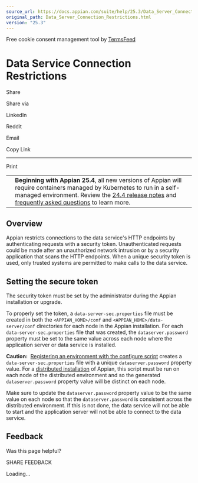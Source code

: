 ```yaml
---
source_url: https://docs.appian.com/suite/help/25.3/Data_Server_Connection_Restrictions.html
original_path: Data_Server_Connection_Restrictions.html
version: "25.3"
---
```


Free cookie consent management tool by [TermsFeed](https://www.termsfeed.com/)

# Data Service Connection Restrictions

Share

Share via

LinkedIn

Reddit

Email

Copy Link

* * *

Print

<table><tbody><tr><td><i class="fa fa-bullhorn" aria-hidden="true"></i></td><td><b>Beginning with Appian 25.4</b>, all new versions of Appian will require containers managed by Kubernetes to run in a self-managed environment. Review the <a href="https://docs.appian.com/suite/help/24.4/Appian_Release_Notes.html#preparing-for-containerized-self-managed-appian-in-2025">24.4 release notes</a> and <a href="aok-faq.html">frequently asked questions</a> to learn more.</td></tr></tbody></table>

## Overview

Appian restricts connections to the data service's HTTP endpoints by authenticating requests with a security token. Unauthenticated requests could be made after an unauthorized network intrusion or by a security application that scans the HTTP endpoints. When a unique security token is used, only trusted systems are permitted to make calls to the data service.

## Setting the secure token

The security token must be set by the administrator during the Appian installation or upgrade.

To properly set the token, a `data-server-sec.properties` file must be created in both the `<APPIAN_HOME>/conf` and `<APPIAN_HOME>/data-server/conf` directories for each node in the Appian installation. For each `data-server-sec.properties` file that was created, the `dataserver.password` property must be set to the same value across each node where the application server or data service is installed.

**Caution:**  [Registering an environment with the configure script](Configure_Script.html#registering-an-environment) creates a `data-server-sec.properties` file with a unique `dataserver.password` property value. For a [distributed installation](High_Availability_and_Distributed_Installations.html) of Appian, this script must be run on each node of the distributed environment and so the generated `dataserver.password` property value will be distinct on each node.

Make sure to update the `dataserver.password` property value to be the same value on each node so that the `dataserver.password` is consistent across the distributed environment. If this is not done, the data service will not be able to start and the application server will not be able to connect to the data service.

## Feedback

Was this page helpful?

SHARE FEEDBACK

Loading...